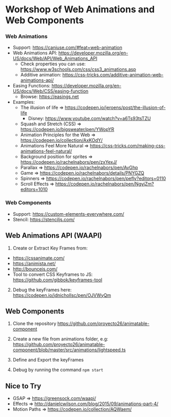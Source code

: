# Workshop of Web Animations and Web Components

### Web Animations
- Support: https://caniuse.com/#feat=web-animation
- Web Animations API: https://developer.mozilla.org/en-US/docs/Web/API/Web_Animations_API
  - Check properties you can use: https://www.w3schools.com/css/css3_animations.asp
  - Additive animation: https://css-tricks.com/additive-animation-web-animations-api/
- Easing Functions: https://developer.mozilla.org/en-US/docs/Web/CSS/easing-function
  - Browse: https://easings.net
- Examples:
  - The illusion of life => https://codepen.io/jeroens/post/the-illusion-of-life
    - Disney: https://www.youtube.com/watch?v=a6Ts93tsTZU
  - Squash and Stretch (CSS) => https://codepen.io/bigsweater/pen/YWopYR
  - Animation Principles for the Web => https://codepen.io/collection/AxKOdY/
  - Animations Feel More Natural => https://css-tricks.com/making-css-animations-feel-natural/
  - Background position for sprites => https://codepen.io/rachelnabors/pen/zxYexJ/
  - Parallax => https://codepen.io/rachelnabors/pen/AvGhp
  - Game => https://codepen.io/rachelnabors/details/PNYGZQ
  - Spinners => https://codepen.io/rachelnabors/pen/pefly?editors=0110
  - Scroll Effects => https://codepen.io/rachelnabors/pen/NgyjZm?editors=1010

### Web Components
- Support: https://custom-elements-everywhere.com/
- Stencil: https://stenciljs.com/

## Web Animations API (WAAPI)

1. Create or Extract Key Frames from:
- https://cssanimate.com/
- https://animista.net/
- http://bouncejs.com/
- Tool to convert CSS Keyframes to JS: https://github.com/gibbok/keyframes-tool

2. Debug the keyFrames here: https://codepen.io/jdnichollsc/pen/OJVWyQm

## Web Components

1. Clone the repository https://github.com/proyecto26/animatable-component

2. Create a new file from animations folder, e.g: https://github.com/proyecto26/animatable-component/blob/master/src/animations/lightspeed.ts

3. Define and Export the keyFrames

4. Debug by running the command `npm start`


## Nice to Try

- GSAP => https://greensock.com/waapi/
- Effects => http://danielcwilson.com/blog/2015/09/animations-part-4/
- Motion Paths => https://codepen.io/collection/AQWaem/
